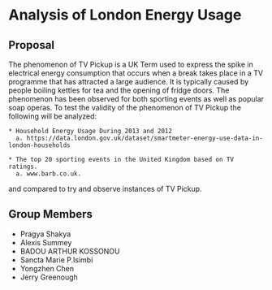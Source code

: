 # Analysis of London Energy Usage

## Proposal

The phenomenon of TV Pickup is a UK Term used to express the spike in electrical energy consumption that occurs when a break takes place in a TV programme that has attracted a large audience. It is typically caused by people boiling kettles for tea and the opening of fridge doors. The phenomenon has been observed for both sporting events as well as popular soap operas. To test the validity of the phenomenon of TV Pickup the following will be analyzed:

    * Household Energy Usage During 2013 and 2012
      a. https://data.london.gov.uk/dataset/smartmeter-energy-use-data-in-london-households

    * The top 20 sporting events in the United Kingdom based on TV ratings.
      a. www.barb.co.uk.
    
and compared to try and observe instances of TV Pickup.

## Group Members

* Pragya Shakya
* Alexis Summey
* BADOU ARTHUR KOSSONOU
* Sancta Marie P.Isimbi
* Yongzhen Chen
* Jerry Greenough

